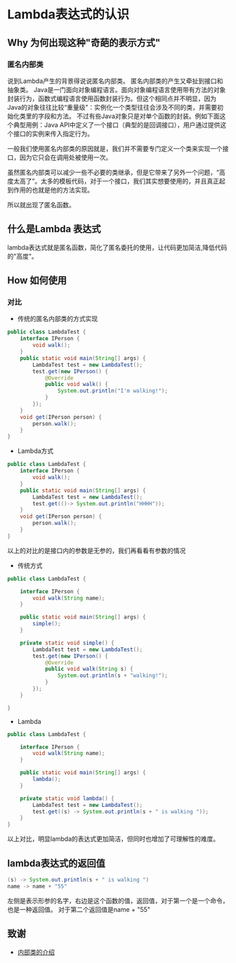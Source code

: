# Lambda表达式的认识

## Why 为何出现这种"奇葩的表示方式"

### 匿名内部类

说到Lambda产生的背景得说说匿名内部类。
匿名内部类的产生又牵扯到接口和抽象类。
Java是一门面向对象编程语言。面向对象编程语言使用带有方法的对象封装行为，函数式编程语言使用函数封装行为。但这个相同点并不明显，因为Java的对象往往比较“重量级”：实例化一个类型往往会涉及不同的类，并需要初始化类里的字段和方法。
不过有些Java对象只是对单个函数的封装。例如下面这个典型用例：Java API中定义了一个接口（典型的是回调接口），用户通过提供这个接口的实例来传入指定行为。

一般我们使用匿名内部类的原因就是，我们并不需要专门定义一个类来实现一个接口，因为它只会在调用处被使用一次。


虽然匿名内部类可以减少一些不必要的类继承，但是它带来了另外一个问题，“高度太高了”。太多的模板代码，对于一个接口，我们其实想要使用的，并且真正起到作用的也就是他的方法实现。

所以就出现了匿名函数。

## 什么是Lambda 表达式

lambda表达式就是匿名函数，简化了匿名委托的使用，让代码更加简洁,降低代码的"高度"。



## How 如何使用

### 对比

- 传统的匿名内部类的方式实现

```java
public class LambdaTest {
    interface IPerson {
        void walk();
    }
    public static void main(String[] args) {
        LambdaTest test = new LambdaTest();
        test.get(new IPerson() {
            @Override
            public void walk() {
                System.out.println("I'm walking!");
            }
        });
    }
    void get(IPerson person) {
        person.walk();
    }
}
```
- Lambda方式
```java
public class LambdaTest {
    interface IPerson {
        void walk();
    }
    public static void main(String[] args) {
        LambdaTest test = new LambdaTest();
        test.get(()-> System.out.println("HHHH"));
    }
    void get(IPerson person) {
        person.walk();
    }
}
```
以上的对比的是接口内的参数是无参的，我们再看看有参数的情况
- 传统方式
```java
public class LambdaTest {

    interface IPerson {
        void walk(String name);
    }

    public static void main(String[] args) {
        simple();
    }

    private static void simple() {
        LambdaTest test = new LambdaTest();
        test.get(new IPerson() {
            @Override
            public void walk(String s) {
                System.out.println(s + "walking!");
            }
        });
    }

}
```

- Lambda

```java
public class LambdaTest {

    interface IPerson {
        void walk(String name);
    }

    public static void main(String[] args) {
        lambda();
    }

    private static void lambda() {
        LambdaTest test = new LambdaTest();
        test.get((s) -> System.out.println(s + " is walking "));
    }
}
```

以上对比，明显lambda的表达式更加简洁，但同时也增加了可理解性的难度。





## lambda表达式的返回值
```java
(s) -> System.out.println(s + " is walking ")
name -> name + "55"
```
左侧是表示形参的名字，右边是这个函数的值，返回值，对于第一个是一个命令，也是一种返回值。
对于第二个返回值是name + "55"






## 致谢
* [内部类的介绍](http://www.cnblogs.com/figure9/archive/2014/10/24/4048421.html)
